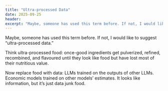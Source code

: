 ```yaml
---
title: "Ultra-processed Data"
date: 2025-09-25
header:
excerpt: "Maybe, someone has used this term before. If not, I would like to suggest “ultra-processed data.”"
---
```


Maybe, someone has used this term before. If not, I would like to suggest “ultra-processed data.”

Think ultra-processed food: once-good ingredients get pulverized, refined, recombined, and flavoured until they look like food but have lost most of their nutritious value.

Now replace food with data: LLMs trained on the outputs of other LLMs. Economic models trained on other models’ estimates. It looks like information, but it’s just data
junk food.


